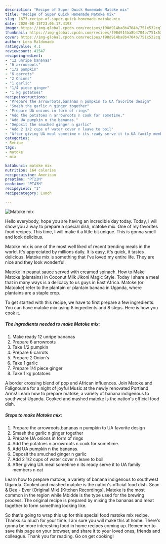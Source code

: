 ```yaml
---
description: "Recipe of Super Quick Homemade Matoke mix"
title: "Recipe of Super Quick Homemade Matoke mix"
slug: 1673-recipe-of-super-quick-homemade-matoke-mix
date: 2020-08-15T23:06:17.419Z
image: https://img-global.cpcdn.com/recipes/f98d914ba8b4704b/751x532cq70/matoke-mix-recipe-main-photo.jpg
thumbnail: https://img-global.cpcdn.com/recipes/f98d914ba8b4704b/751x532cq70/matoke-mix-recipe-main-photo.jpg
cover: https://img-global.cpcdn.com/recipes/f98d914ba8b4704b/751x532cq70/matoke-mix-recipe-main-photo.jpg
author: Lora Maldonado
ratingvalue: 4.1
reviewcount: 41547
recipeingredient:
- "12 unripe bananas"
- "6 arrowroots"
- "1/2 pumpkin"
- "6 carrots"
- "2 Onions"
- "1 garlic"
- "1/4 piece ginger"
- "1 kg potatoes"
recipeinstructions:
- "Prepare the arrowroots,bananas n pumpkin to UA favorite design"
- "Smash the garlic n ginger together"
- "Prepare UA onions in form of rings"
- "Add the potatoes n arrowroots n cook for sometime."
- "Add UA pumpkin n the bananas."
- "Deposit the smuched ginger n garlic"
- "Add 2 1/2 cups of water cover n leave to boil"
- "After giving UA meal sometime n its ready serve it to UA family members n eat"
categories:
- Recipe
tags:
- matoke
- mix

katakunci: matoke mix 
nutrition: 164 calories
recipecuisine: American
preptime: "PT22M"
cooktime: "PT43M"
recipeyield: "1"
recipecategory: Lunch

---
```



![Matoke mix](https://img-global.cpcdn.com/recipes/f98d914ba8b4704b/751x532cq70/matoke-mix-recipe-main-photo.jpg)

Hello everybody, hope you are having an incredible day today. Today, I will show you a way to prepare a special dish, matoke mix. One of my favorites food recipes. This time, I will make it a little bit unique. This is gonna smell and look delicious.

Matoke mix is one of the most well liked of recent trending meals in the world. It's appreciated by millions daily. It is easy, it's quick, it tastes delicious. Matoke mix is something that I've loved my entire life. They are nice and they look wonderful.

Matoke in peanut sauce served with creamed spinach. How to Make Matoke (plantains) in Coconut Milk Jikoni Magic Style. Today I share a meal that in many ways is a delicacy to us guys in East Africa. Matoke (or Matooke) refer to the plantain or plantain banana in Uganda, where plantains are a staple crop.


To get started with this recipe, we have to first prepare a few ingredients. You can have matoke mix using 8 ingredients and 8 steps. Here is how you cook it.

<!--inarticleads1-->

##### The ingredients needed to make Matoke mix:

1. Make ready 12 unripe bananas
1. Prepare 6 arrowroots
1. Take 1/2 pumpkin
1. Prepare 6 carrots
1. Prepare 2 Onion&#39;s
1. Take 1 garlic
1. Prepare 1/4 piece ginger
1. Take 1 kg potatoes


A border crossing blend of pop and African influences. Join Matoke and Folignouma for a night of joyful Music at the newly renovated Portland Arms! Learn how to prepare matoke, a variety of banana indigenous to southwest Uganda. Cooked and mashed matoke is the nation&#39;s official food dish. 

<!--inarticleads2-->

##### Steps to make Matoke mix:

1. Prepare the arrowroots,bananas n pumpkin to UA favorite design
1. Smash the garlic n ginger together
1. Prepare UA onions in form of rings
1. Add the potatoes n arrowroots n cook for sometime.
1. Add UA pumpkin n the bananas.
1. Deposit the smuched ginger n garlic
1. Add 2 1/2 cups of water cover n leave to boil
1. After giving UA meal sometime n its ready serve it to UA family members n eat


Learn how to prepare matoke, a variety of banana indigenous to southwest Uganda. Cooked and mashed matoke is the nation&#39;s official food dish. Sean &amp; Dee - Ever (Original Mix) [Kitchen Recordings]. Matoke is the most common in the region while Mbidde is the type used for the brewing process. The original recipe is prepared by mixing the bananas and meat together to form something looking like. 

So that's going to wrap this up for this special food matoke mix recipe. Thanks so much for your time. I am sure you will make this at home. There's gonna be more interesting food in home recipes coming up. Remember to save this page on your browser, and share it to your loved ones, friends and colleague. Thank you for reading. Go on get cooking!
